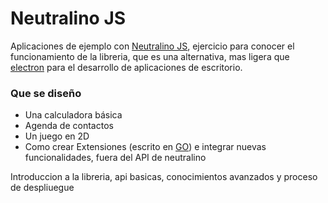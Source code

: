 # Neutralino JS

Aplicaciones de ejemplo con [Neutralino JS](https://neutralino.js.org/), ejercicio para conocer el funcionamiento
de la libreria, que es una alternativa, mas ligera que [electron](https://electronjs.org) para el desarrollo
de aplicaciones de escritorio.

### Que se diseño 
- Una calculadora básica
- Agenda de contactos
- Un juego en 2D
- Como crear Extensiones (escrito en [GO](https://go.dev)) e integrar nuevas funcionalidades, fuera del API de neutralino

Introduccion a la libreria, api basicas, conocimientos avanzados 
y proceso de despliuegue
